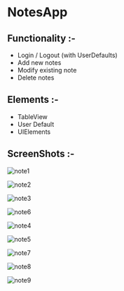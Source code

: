 # NotesApp
## Functionality :-

* Login / Logout (with UserDefaults)
* Add new notes
* Modify existing note
* Delete notes

## Elements :-
* TableView
* User Default
* UIElements

## ScreenShots :-

![note1](https://user-images.githubusercontent.com/84233147/125282663-3f515a00-e335-11eb-866b-6922fe6d5c2c.png)

![note2](https://user-images.githubusercontent.com/84233147/125282675-44160e00-e335-11eb-9234-02a6b89c4f1a.png)

![note3](https://user-images.githubusercontent.com/84233147/125282700-4d06df80-e335-11eb-8191-6179307094b3.png)

![note6](https://user-images.githubusercontent.com/84233147/125282737-56904780-e335-11eb-8740-a506f8e51535.png)

![note4](https://user-images.githubusercontent.com/84233147/125282768-5f811900-e335-11eb-9341-a7d5906ba8bc.png)

![note5](https://user-images.githubusercontent.com/84233147/125282790-6445cd00-e335-11eb-9447-abfc14e1f2aa.png)

![note7](https://user-images.githubusercontent.com/84233147/125282822-6c9e0800-e335-11eb-8b49-1298cbb81768.png)

![note8](https://user-images.githubusercontent.com/84233147/125282873-79baf700-e335-11eb-82b6-eba4daf1fb4a.png)

![note9](https://user-images.githubusercontent.com/84233147/125282907-7fb0d800-e335-11eb-8695-53b6830482f6.png)








